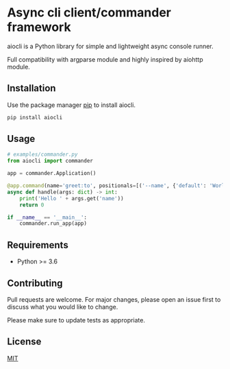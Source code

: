 # Async cli client/commander framework

aiocli is a Python library for simple and lightweight async console runner.

Full compatibility with argparse module and highly inspired by aiohttp module.

## Installation

Use the package manager [pip](https://pip.pypa.io/en/stable/) to install aiocli.

```bash
pip install aiocli
```

## Usage

```python
# examples/commander.py
from aiocli import commander

app = commander.Application()

@app.command(name='greet:to', positionals=[('--name', {'default': 'World!'})])
async def handle(args: dict) -> int:
    print('Hello ' + args.get('name'))
    return 0

if __name__ == '__main__':
    commander.run_app(app)
```

## Requirements

- Python >= 3.6

## Contributing
Pull requests are welcome. For major changes, please open an issue first to discuss what you would like to change.

Please make sure to update tests as appropriate.

## License
[MIT](https://github.com/ticdenis/python-aiocli/blob/master/LICENSE)
